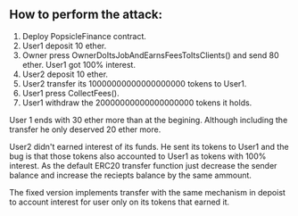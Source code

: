 ## How to perform the attack:

1. Deploy PopsicleFinance contract.
2. User1 deposit 10 ether.
3. Owner press OwnerDoItsJobAndEarnsFeesToItsClients() and send 80 ether. User1 got 100% interest.
4. User2 deposit 10 ether.
4. User2 transfer its 10000000000000000000 tokens to User1.
5. User1 press CollectFees().
6. User1 withdraw the 20000000000000000000 tokens it holds.

User 1 ends with 30 ether more than at the begining. Although including the transfer he only deserved 20 ether more.

User2 didn't earned interest of its funds. He sent its tokens to User1 and the bug is that those tokens also accounted to User1 as tokens with 100% interest. As the default ERC20 transfer function just decrease the sender balance and increase the reciepts balance by the same ammount.

The fixed version implements transfer with the same mechanism in depoist to account interest for user only on its tokens that earned it.
